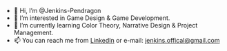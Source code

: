 - 👋 Hi, I’m @Jenkins-Pendragon
- 👀 I’m interested in Game Design & Game Development.
- 🌱 I’m currently learning Color Theory, Narrative Design & Project Management. 
- 📫 You can reach me from [LinkedIn](https://www.linkedin.com/in/jenkinspendragon/) or e-mail: jenkins.offical@gmail.com


